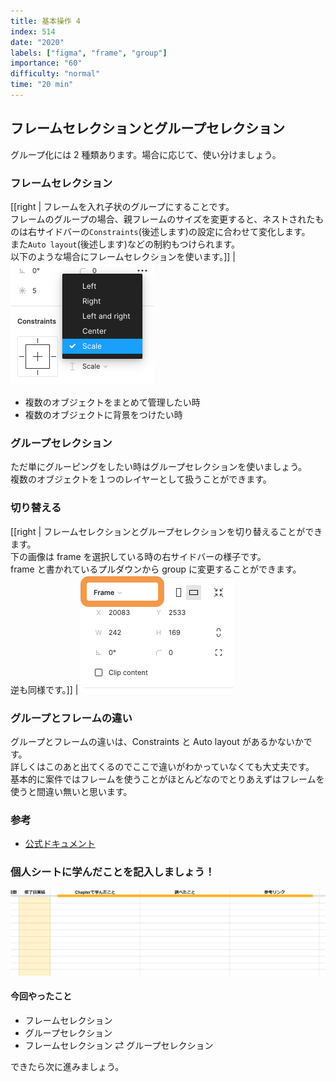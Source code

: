```yaml
---
title: 基本操作 4
index: 514
date: "2020"
labels: ["figma", "frame", "group"]
importance: "60"
difficulty: "normal"
time: "20 min"
---
```


## フレームセレクションとグループセレクション

グループ化には 2 種類あります。場合に応じて、使い分けましょう。

### フレームセレクション

[[right | フレームを入れ子状のグループにすることです。<br/>フレームのグループの場合、親フレームのサイズを変更すると、ネストされたものは右サイドバーの`Constraints`(後述します)の設定に合わせて変化します。<br/>また`Auto layout`(後述します)などの制約もつけられます。<br/>以下のような場合にフレームセレクションを使います。]]
| ![constraints](./img/constraints.png)

- 複数のオブジェクトをまとめて管理したい時
- 複数のオブジェクトに背景をつけたい時

### グループセレクション

ただ単にグルーピングをしたい時はグループセレクションを使いましょう。  
複数のオブジェクトを１つのレイヤーとして扱うことができます。

### 切り替える

[[right | フレームセレクションとグループセレクションを切り替えることができます。<br/>下の画像は frame を選択している時の右サイドバーの様子です。<br/>frame と書かれているプルダウンから group に変更することができます。<br/>逆も同様です。]]
| ![frame-to-group](./img/frame-to-group.png)

### グループとフレームの違い

グループとフレームの違いは、Constraints と Auto layout があるかないかです。  
詳しくはこのあと出てくるのでここで違いがわかっていなくても大丈夫です。  
基本的に案件ではフレームを使うことがほとんどなのでとりあえずはフレームを使うと間違い無いと思います。

### 参考

- [公式ドキュメント](https://help.figma.com/hc/en-us/articles/360039832054-Frames-and-Groups)

### 個人シートに学んだことを記入しましょう！

![sheet](../../assets/sheet.png)

#### 今回やったこと

- フレームセレクション
- グループセレクション
- フレームセレクション ⇄ グループセレクション

できたら次に進みましょう。

